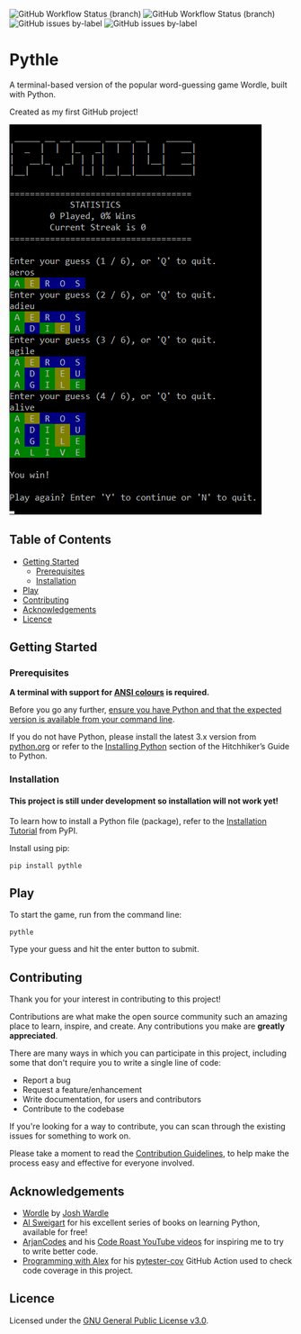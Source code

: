 ![GitHub Workflow Status (branch)](https://img.shields.io/github/workflow/status/TomJGooding/pythle/Python%20application/main)
![GitHub Workflow Status (branch)](https://img.shields.io/github/workflow/status/TomJGooding/pythle/pytester-cov/main?label=coverage)
![GitHub issues by-label](https://img.shields.io/github/issues/TomJGooding/pythle/bug?label=bug%20reports)
![GitHub issues by-label](https://img.shields.io/github/issues/TomJGooding/pythle/enhancement?label=feature%20requests)

# Pythle

A terminal-based version of the popular word-guessing game Wordle, built with Python.

Created as my first GitHub project!

![pythle-screenshot](assets/images/pythle-screenshot.png)

## Table of Contents

- [Getting Started](#getting-started)
  - [Prerequisites](#prerequisites)
  - [Installation](#installation)
- [Play](#play)
- [Contributing](#contributing)
- [Acknowledgements](#acknowledgements)
- [Licence](#licence)

## Getting Started

### Prerequisites

**A terminal with support for [ANSI colours](https://en.wikipedia.org/wiki/ANSI_escape_code#Colors) is required.**

Before you go any further, [ensure you have Python and that the expected version is available from your command line](https://packaging.python.org/en/latest/tutorials/installing-packages/#ensure-you-can-run-python-from-the-command-line).

If you do not have Python, please install the latest 3.x version from [python.org](https://www.python.org/) or refer to the [Installing Python](https://docs.python-guide.org/starting/installation/#installation) section of the Hitchhiker’s Guide to Python.

### Installation

#### This project is still under development so installation will not work yet!

To learn how to install a Python file (package), refer to the [Installation Tutorial](https://packaging.python.org/en/latest/tutorials/installing-packages/) from PyPI.

Install using pip:

```
pip install pythle
```

## Play

To start the game, run from the command line:

```
pythle
```

Type your guess and hit the enter button to submit.

## Contributing

Thank you for your interest in contributing to this project!

Contributions are what make the open source community such an amazing place to learn, inspire, and create. Any contributions you make are **greatly appreciated**.

There are many ways in which you can participate in this project, including some that don't require you to write a single line of code:

- Report a bug
- Request a feature/enhancement
- Write documentation, for users and contributors
- Contribute to the codebase

If you're looking for a way to contribute, you can scan through the existing issues for something to work on.

Please take a moment to read the [Contribution Guidelines](CONTRIBUTING.md), to help make the process easy and effective for everyone involved.

## Acknowledgements

<!---
If you used any third-party assets that require attribution, list the creators with links to their primary web presence in this section.

If you followed tutorials, include links to those here as well.
-->

- [Wordle](https://www.nytimes.com/games/wordle/index.html) by [Josh Wardle](https://www.powerlanguage.co.uk/)
- [Al Sweigart](https://inventwithpython.com/) for his excellent series of books on learning Python, available for free!
- [ArjanCodes](https://www.youtube.com/channel/UCVhQ2NnY5Rskt6UjCUkJ_DA) and his [Code Roast YouTube videos](https://www.youtube.com/playlist?list=PLC0nd42SBTaNVxWLci4TPoytfzkXxFhCg) for inspiring me to try to write better code.
- [Programming with Alex](https://www.youtube.com/channel/UCTebDgj-GzOh3zo9Xf1vO4A/) for his [pytester-cov](https://github.com/marketplace/actions/pytester-cov) GitHub Action used to check code coverage in this project.

## Licence

Licensed under the [GNU General Public License v3.0](LICENSE).
